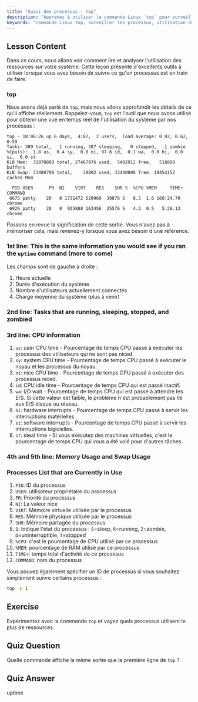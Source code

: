 ```yaml
---
title: "Suivi des processus : top"
description: "Apprenez à utiliser la commande Linux `top` pour surveiller les ressources système et suivre les processus. Comprenez les détails du CPU, de la mémoire et des processus pour l'analyse des performances."
keywords: "commande Linux top, surveiller les processus, utilisation du système, performances Linux, débutant, tutoriel, guide"
---
```


## Lesson Content

Dans ce cours, nous allons voir comment lire et analyser l'utilisation des ressources sur votre système. Cette leçon présente d'excellents outils à utiliser lorsque vous avez besoin de suivre ce qu'un processus est en train de faire.

### top

Nous avons déjà parlé de `top`, mais nous allons approfondir les détails de ce qu'il affiche réellement. Rappelez-vous, `top` est l'outil que nous avons utilisé pour obtenir une vue en temps réel de l'utilisation du système par nos processus :

```plaintext
top - 18:06:26 up 6 days,  4:07,  2 users,  load average: 0.92, 0.62, 0.59
Tasks: 389 total,   1 running, 387 sleeping,   0 stopped,   1 zombie
%Cpu(s):  1.8 us,  0.4 sy,  0.0 ni, 97.6 id,  0.1 wa,  0.0 hi,  0.0 si,  0.0 st
KiB Mem:  32870888 total, 27467976 used,  5402912 free,   518808 buffers
KiB Swap: 33480700 total,    39892 used, 33440808 free. 19454152 cached Mem

  PID USER      PR  NI    VIRT    RES    SHR S  %CPU %MEM     TIME+ COMMAND
 6675 patty    20   0 1731472 520960  30876 S   8.3  1.6 160:24.79 chrome
 6926 patty    20   0  935888 163456  25576 S   4.3  0.5   5:28.13 chrome
```

Passons en revue la signification de cette sortie. Vous n'avez pas à mémoriser cela, mais revenez-y lorsque vous avez besoin d'une référence.

### 1st line: This is the same information you would see if you ran the `uptime` command (more to come)

Les champs sont de gauche à droite :

1. Heure actuelle
2. Durée d'exécution du système
3. Nombre d'utilisateurs actuellement connectés
4. Charge moyenne du système (plus à venir)

### 2nd line: Tasks that are running, sleeping, stopped, and zombied

### 3rd line: CPU information

1. `us`: user CPU time - Pourcentage de temps CPU passé à exécuter les processus des utilisateurs qui ne sont pas niced.
2. `sy`: system CPU time - Pourcentage de temps CPU passé à exécuter le noyau et les processus du noyau.
3. `ni`: nice CPU time - Pourcentage de temps CPU passé à exécuter des processus niced.
4. `id`: CPU idle time - Pourcentage de temps CPU qui est passé inactif.
5. `wa`: I/O wait - Pourcentage de temps CPU qui est passé à attendre les E/S. Si cette valeur est faible, le problème n'est probablement pas lié aux E/S disque ou réseau.
6. `hi`: hardware interrupts - Pourcentage de temps CPU passé à servir les interruptions matérielles.
7. `si`: software interrupts - Pourcentage de temps CPU passé à servir les interruptions logicielles.
8. `st`: steal time - Si vous exécutez des machines virtuelles, c'est le pourcentage de temps CPU qui vous a été volé pour d'autres tâches.

### 4th and 5th line: Memory Usage and Swap Usage

### Processes List that are Currently in Use

1. `PID`: ID du processus
2. `USER`: utilisateur propriétaire du processus
3. `PR`: Priorité du processus
4. `NI`: La valeur nice
5. `VIRT`: Mémoire virtuelle utilisée par le processus
6. `RES`: Mémoire physique utilisée par le processus
7. `SHR`: Mémoire partagée du processus
8. `S`: Indique l'état du processus : `S`=sleep, `R`=running, `Z`=zombie, `D`=uninterruptible, `T`=stopped
9. `%CPU`: c'est le pourcentage de CPU utilisé par ce processus
10. `%MEM`: pourcentage de RAM utilisé par ce processus
11. `TIME+`: temps total d'activité de ce processus
12. `COMMAND`: nom du processus

Vous pouvez également spécifier un ID de processus si vous souhaitez simplement suivre certains processus :

```bash
top -p 1
```

## Exercise

Expérimentez avec la commande `top` et voyez quels processus utilisent le plus de ressources.

## Quiz Question

Quelle commande affiche la même sortie que la première ligne de `top` ?

## Quiz Answer

uptime
